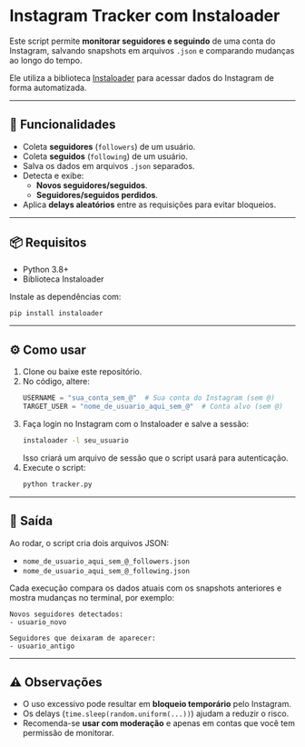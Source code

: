 # Instagram Tracker com Instaloader

Este script permite **monitorar seguidores e seguindo** de uma conta do Instagram, salvando snapshots em arquivos `.json` e comparando mudanças ao longo do tempo.  

Ele utiliza a biblioteca [Instaloader](https://instaloader.github.io/) para acessar dados do Instagram de forma automatizada.

---

## 🚀 Funcionalidades
- Coleta **seguidores** (`followers`) de um usuário.
- Coleta **seguidos** (`following`) de um usuário.
- Salva os dados em arquivos `.json` separados.
- Detecta e exibe:
  - **Novos seguidores/seguidos**.
  - **Seguidores/seguidos perdidos**.
- Aplica **delays aleatórios** entre as requisições para evitar bloqueios.

---

## 📦 Requisitos

- Python 3.8+
- Biblioteca Instaloader  

Instale as dependências com:

```bash
pip install instaloader
```

---

## ⚙️ Como usar

1. Clone ou baixe este repositório.
2. No código, altere:
   ```python
   USERNAME = "sua_conta_sem_@"  # Sua conta do Instagram (sem @)
   TARGET_USER = "nome_de_usuario_aqui_sem_@"  # Conta alvo (sem @)
   ```
3. Faça login no Instagram com o Instaloader e salve a sessão:
   ```bash
   instaloader -l seu_usuario
   ```
   Isso criará um arquivo de sessão que o script usará para autenticação.
4. Execute o script:
   ```bash
   python tracker.py
   ```

---

## 📂 Saída

Ao rodar, o script cria dois arquivos JSON:
- `nome_de_usuario_aqui_sem_@_followers.json`
- `nome_de_usuario_aqui_sem_@_following.json`

Cada execução compara os dados atuais com os snapshots anteriores e mostra mudanças no terminal, por exemplo:

```
Novos seguidores detectados:
- usuario_novo

Seguidores que deixaram de aparecer:
- usuario_antigo
```

---

## ⚠️ Observações

- O uso excessivo pode resultar em **bloqueio temporário** pelo Instagram.  
- Os delays (`time.sleep(random.uniform(...))`) ajudam a reduzir o risco.  
- Recomenda-se **usar com moderação** e apenas em contas que você tem permissão de monitorar.  
